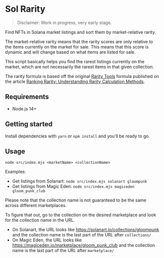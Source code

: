# Sol Rarity

> Disclaimer: Work in progress, very early stage.

Find NFTs in Solana market listings and sort them by market-relative rarity.

The market-relative rarity means that the rarity scores are only relative to the items currently on the market for sale. This means that this score is dynamic and will change based on what items are listed for sale.

This script basically helps you find the rarest listings currently on the market, which are not necessarily the rarest items in that given collection.

The rarity formula is based off the original [Rarity Tools](https://rarity.tools/) formula published on the article [Ranking Rarity: Understanding Rarity Calculation Methods](https://raritytools.medium.com/ranking-rarity-understanding-rarity-calculation-methods-86ceaeb9b98c).

## Requirements

- Node.js 14+

## Getting started

Install dependencies with `yarn` or `npm install` and you'll be ready to go.

## Usage

```
node src/index.mjs <marketName> <collectionName>
```

Examples:

- Get listings from Solanart: `node src/index.mjs solanart gloompunk`
- Get listings from Magic Eden: `node src/index.mjs magiceden gloom_punk_club`

Please note that the collection name is not guaranteed to be the same across different marketplaces.

To figure that out, go to the collection on the desired marketplace and look for the collection name in the URL.

- On Solanart, the URL looks like https://solanart.io/collections/gloompunk and the collection name is the last part of the URL after `collections/`
- On Magic Eden, the URL looks like https://magiceden.io/marketplace/gloom_punk_club and the collection name is the last part of the URL after `marketplace/`
